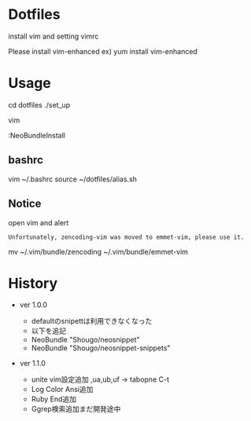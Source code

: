 # Dotfiles

install vim and setting vimrc

Please install vim-enhanced
ex) yum install vim-enhanced

# Usage

cd dotfiles
./set_up

vim

:NeoBundleInstall

## bashrc

vim ~/.bashrc
source ~/dotfiles/alias.sh

## Notice
open vim and alert

```
Unfortunately, zencoding-vim was moved to emmet-vim, please use it.
```
mv ~/.vim/bundle/zencoding ~/.vim/bundle/emmet-vim


# History
* ver 1.0.0
  - defaultのsnipettは利用できなくなった
  - 以下を追記
  - NeoBundle "Shougo/neosnippet"
  - NeoBundle "Shougo/neosnippet-snippets"

* ver 1.1.0
  - unite vim設定追加 ,ua,ub,uf -> tabopne C-t
  - Log Color Ansi追加
  - Ruby End追加
  - Ggrep検索追加まだ開発途中

